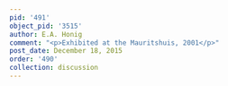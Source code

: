 ```yaml
---
pid: '491'
object_pid: '3515'
author: E.A. Honig
comment: "<p>Exhibited at the Mauritshuis, 2001</p>"
post_date: December 18, 2015
order: '490'
collection: discussion
---
```

